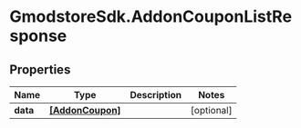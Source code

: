 # GmodstoreSdk.AddonCouponListResponse

## Properties

Name | Type | Description | Notes
------------ | ------------- | ------------- | -------------
**data** | [**[AddonCoupon]**](AddonCoupon.md) |  | [optional] 


